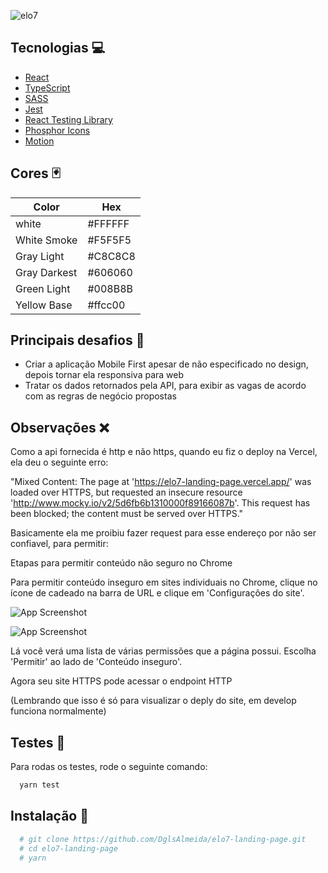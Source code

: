 ![elo7](https://logospng.org/download/elo7/logo-elo7-256.png)

## Tecnologias :computer:

 - [React](https://pt-br.reactjs.org/)
 - [TypeScript](https://www.typescriptlang.org/)
 - [SASS](https://sass-lang.com/)
 - [Jest](https://jestjs.io/pt-BR/)
 - [React Testing Library](https://testing-library.com/docs/react-testing-library/intro/)
 - [Phosphor Icons](https://phosphoricons.com/)
 - [Motion](https://www.framer.com/motion/)


## Cores :black_joker:

| Color             | Hex                                                                |
| ----------------- | ------------------------------------------------------------------ |
| white | #FFFFFF |
| White Smoke |  #F5F5F5 |
| Gray Light | #C8C8C8 |
| Gray Darkest | #606060 |
| Green Light | #008B8B |
| Yellow Base | #ffcc00 |

## Principais desafios :grimacing:

- Criar a aplicação Mobile First apesar de não especificado no design, depois tornar ela responsiva para web
- Tratar os dados retornados pela API, para exibir as vagas de acordo com as regras de negócio propostas

## Observações :x:

Como a api fornecida é http e não https, quando eu fiz o deploy na Vercel, ela deu o seguinte erro:

"Mixed Content: The page at 'https://elo7-landing-page.vercel.app/' was loaded over HTTPS,
but requested an insecure resource 'http://www.mocky.io/v2/5d6fb6b1310000f89166087b'.
This request has been blocked; the content must be served over HTTPS."

Basicamente ela me proibiu fazer request para esse endereço por não ser confiavel, para permitir:

Etapas para permitir conteúdo não seguro no Chrome

Para permitir conteúdo inseguro em sites individuais no Chrome, clique no ícone de cadeado na barra de URL e clique em 'Configurações do site'.

![App Screenshot](https://i.stack.imgur.com/iwBRO.png)

![App Screenshot](https://i.stack.imgur.com/VgkNP.png)

Lá você verá uma lista de várias permissões que a página possui. Escolha 'Permitir' ao lado de 'Conteúdo inseguro'.

Agora seu site HTTPS pode acessar o endpoint HTTP

(Lembrando que isso é só para visualizar o deply do site, em develop funciona normalmente)

## Testes :test_tube:

Para rodas os testes, rode o seguinte comando:

```bash
  yarn test
```


## Instalação :pushpin:

```bash
  # git clone https://github.com/DglsAlmeida/elo7-landing-page.git
  # cd elo7-landing-page
  # yarn
```

